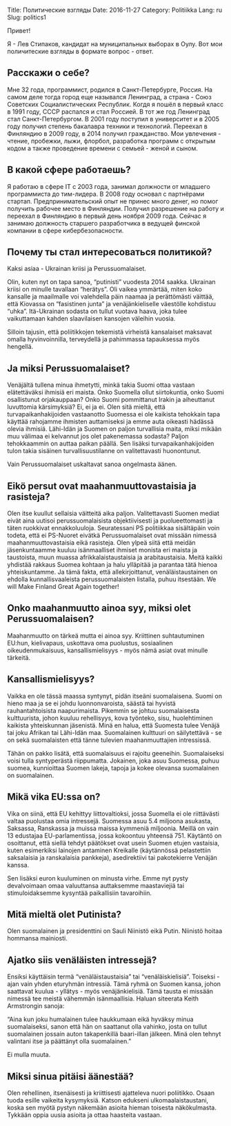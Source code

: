 Title: Политические взгляды
Date: 2016-11-27
Category: Politiikka
Lang: ru
Slug: politics1

Привет!

Я - Лев Стипаков, кандидат на муниципальных выборах в Оулу. Вот мои поличитеские взгляды в формате вопрос - ответ.

Расскажи о себе?
----------------

Мне 32 года, программист, родился в Санкт-Петербурге, Россия. На самом деле тогда город еще назывался Ленинград, а страна - Союз Советских Социалистических Республик. Когдя я пошёл в первый класс в 1991 году, СССР распался и стал Россией. В тот же год Ленинград стал Санкт-Петербургом. В 2001 году поступил в университет и в 2005 году получил степень бакалавра техники и технологий. Переехал в Финляндию в 2009 году, в 2014 получил гражданство. Мои увлечения - чтение, пробежки, лыжи, флорбол, разработка программ с открытым кодом а также проведение времени с семьей - женой и сыном.

В какой сфере работаешь?
------------------------

Я работаю в сфере IT с 2003 года, занимал должности от младшего программиста до тим-лидера. В 2008 году основал с партнёрами стартап. Предпринимательский опыт не принес много денег, но помог получить рабочее место в Финляндии. Получил разрешение на работу и переехал в Финляндию в первый день ноября 2009 года. Сейчас я занимаю должность старшего разработчика в ведущей финской компании в сфере кибербезопасности.

Почему ты стал интересоваться политикой?
----------------------------------------

Kaksi asiaa - Ukrainan kriisi ja Perussuomalaiset.

Olin, kuten nyt on tapa sanoa, “putinisti” vuodesta 2014 saakka. Ukrainan kriisi on minulle tavallaan “herätys”. Oli vaikea ymmärtää, miten koko kansalle ja maailmalle voi valehdella päin naamaa ja perättömästi väittää, että Kiovassa on “fasistinen junta” ja venäjänkieliselle väestölle kohdistuu “uhka”. Itä-Ukrainan sodasta on tullut vuotava haava, joka tulee vaikuttamaan kahden slaavilaisen kansojen väleihin vuosia.

Silloin tajusin, että poliitikkojen tekemistä virheistä kansalaiset maksavat omalla hyvinvoinnilla, terveydellä ja pahimmassa tapauksessa myös hengellä.
 
Ja miksi Perussuomalaiset?
--------------------------

Venäjältä tullena minua ihmetytti, minkä takia Suomi ottaa vastaan elätettäväksi ihmisiä eri maista. Onko Suomella ollut siirtokuntia, onko Suomi osallistunut orjakauppaan? Onko Suomi pommittanut Irakin ja aiheuttanut luvuttomia kärsimyksiä? Ei, ei ja ei. Olen sitä mieltä, että turvapaikanhakijoiden vastaanotto Suomessa ei ole kaikista tehokkain tapa käyttää rahojamme ihmisten auttamiseksi ja emme auta oikeasti hädässä olevia ihmisiä. Lähi-Idän ja Suomen on paljon turvallisia maita, miksi mikään muu välimaa ei kelvannut jos olet pakenemassa sodasta? Paljon tehokkaammin on auttaa paikan päällä. Sen lisäksi turvapaikanhakijoiden tulon takia sisäinen turvallisuustilanne on valitettavasti huonontunut. 

Vain Perussuomalaiset uskaltavat sanoa ongelmasta äänen.

Eikö persut ovat maahanmuuttovastaisia ja rasisteja? 
----------------------------------------------------

Olen itse kuullut sellaisia väitteitä aika paljon. Valitettavasti Suomen mediat eivät aina uutisoi perussuomalaisista objektiivisesti ja puolueettomasti ja täten ruokkivat ennakkoluuloja. Seuratessani PS politiikkaa sisältäpäin voin todeta, että ei PS-Nuoret eivätkä Perussuomalaiset ovat missään nimessä maahanmuuttovastaisia eikä rasisteja. Olen ylpeä siitä että meidän jäsenkuntaamme kuuluu isänmaalliset ihmiset monista eri maista ja taustoista, muun muassa afrikkalaistaustaisia ja arabitaustaisia. Meitä kaikki yhdistää rakkaus Suomea kohtaan ja halu ylläpitää ja parantaa tätä hienoa yhteiskuntamme. Ja tämä fakta, että allekirjoittanut, venäläistaustainen on ehdolla kunnallisvaaleista perussuomalaisten listalla, puhuu itsestään. We will Make Finland Great Again together!

Onko maahanmuutto ainoa syy, miksi olet Perussuomalaisen?
---------------------------------------------------------

Maahanmuutto on tärkeä mutta ei ainoa syy. Kriittinen suhtautuminen EU:hun, kielivapaus, uskottava oma puolustus, sosiaalinen oikeudenmukaisuus, kansallismielisyys - myös nämä asiat ovat minulle tärkeitä.

Kansallismielisyys?
-------------------

Vaikka en ole tässä maassa syntynyt, pidän itseäni suomalaisena. Suomi on hieno maa ja se ei johdu luonnonvaroista, säästä tai hyvistä rauhantahtoisista naapurimaista. Pikemmin se johtuu suomalaisesta kulttuurista, johon kuuluu rehellisyys, kova työnteko, sisu, huolehtiminen kaikista yhteiskunnan jäsenistä. Minä en halua, että Suomesta tulee Venäjä tai joku Afrikan tai Lähi-Idän maa. Suomalainen kulttuuri on säilytettävä - se on sekä suomalaisten että tänne tulevien maahanmuuttajien intressissä. 

Tähän on pakko lisätä, että suomalaisuus ei rajoitu geeneihin. Suomalaiseksi voisi tulla syntyperästä riippumatta. Jokainen, joka asuu Suomessa, puhuu suomea, kunnioittaa Suomen lakeja, tapoja ja kokee olevansa suomalainen on suomalainen.

Mikä vika EU:ssa on?
--------------------

Vika on siinä, että EU kehittyy liittovaltioksi, jossa Suomella ei ole riittävästi valtaa puolustaa omia intressejä. Suomessa asuu 5.4 miljoona asukasta, Saksassa, Ranskassa ja muissa maissa kymmeniä miljoonia. Meillä on vain 13 edustajaa EU-parlamentissa, jossa kokoontuu yhteensä 751. Käytäntö on osoittanut, että siellä tehdyt päätökset ovat usein Suomen etujen vastaisia, kuten esimerkiksi lainojen antaminen Kreikalle (käytännössä pelastettiin saksalaisia ja ranskalaisia pankkeja), asedirektiivi tai pakotekierre Venäjän kanssa.

Sen lisäksi euron kuuluminen on minusta virhe. Emme nyt pysty devalvoimaan omaa valuuttansa auttaksemme maastaviejiä tai stimuloidaksemme kysyntää paikallisiin tavaroihiin.

Mitä mieltä olet Putinista?
---------------------------

Olen suomalainen ja presidenttini on Sauli Niinistö eikä Putin. Niinistö hoitaa hommansa mainiosti.

Ajatko siis venäläisten intressejä?
-----------------------------------

Ensiksi käyttäisin termä “venäläistaustaisia” tai “venäläiskielisiä”. Toiseksi - ajan vain yhden eturyhmän intressiä. Tämä ryhmä on Suomen kansa, johon saattavat kuulua - yllätys - myös venäjänkielisiä. Tämä tausta ei missään nimessä tee meistä vähemmän isänmaallisia. Haluan siteerata Keith Armstrongin sanoja:

“Aina kun joku humalainen tulee haukkumaan eikä hyväksy minua suomalaiseksi, sanon että hän on saattanut olla vahinko, josta on tullut suomalainen jossain auton takapenkillä baari-illan jälkeen. Minä olen tehnyt valintani itse ja päättänyt olla suomalainen.”

Ei mulla muuta.

Miksi sinua pitäisi äänestää?
-----------------------------

Olen rehellinen, itsenäisesti ja kriittisesti ajatteleva nuori poliitikko. Osaan tuoda esille vaikeita kysymyksiä. Katson edukseni ulkomaalaistaustani, koska sen myötä pystyn näkemään asioita hieman toisesta näkökulmasta. Tykkään oppia uusia asioita ja ottaa haasteita vastaan.
